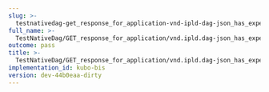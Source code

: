 ```yaml
---
slug: >-
  testnativedag-get_response_for_application-vnd-ipld-dag-json_has_expected_content-type-header_x-content-type-options
full_name: >-
  TestNativeDag/GET_response_for_application/vnd.ipld.dag-json_has_expected_Content-Type/Header_X-Content-Type-Options
outcome: pass
title: >-
  TestNativeDag/GET_response_for_application/vnd.ipld.dag-json_has_expected_Content-Type/Header_X-Content-Type-Options
implementation_id: kubo-bis
version: dev-44b0eaa-dirty
---
```


